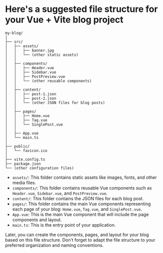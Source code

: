 # Here's a suggested file structure for your Vue + Vite blog project

```text
my-blog/
│
├── src/
│   ├── assets/
│   │   ├── banner.jpg
│   │   └── (other static assets)
│   │
│   ├── components/
│   │   ├── Header.vue
│   │   ├── Sidebar.vue
│   │   ├── PostPreview.vue
│   │   └── (other reusable components)
│   │
│   ├── content/
│   │   ├── post-1.json
│   │   ├── post-2.json
│   │   └── (other JSON files for blog posts)
│   │
│   ├── pages/
│   │   ├── Home.vue
│   │   ├── Tag.vue
│   │   └── SinglePost.vue
│   │
│   ├── App.vue
│   └── main.ts
│
├── public/
│   └── favicon.ico
│
├── vite.config.ts
├── package.json
└── (other configuration files)
```

- `assets/`: This folder contains static assets like images, fonts, and other media files.
- `components/`: This folder contains reusable Vue components such as `Header.vue`, `Sidebar.vue`, and `PostPreview.vue`.
- `content/`: This folder contains the JSON files for each blog post.
- `pages/`: This folder contains the main Vue components representing each page of your blog: `Home.vue`, `Tag.vue`, and `SinglePost.vue`.
- `App.vue`: This is the main Vue component that will include the page components and layout.
- `main.ts`: This is the entry point of your application.

Later, you can create the components, pages, and layout for your blog based on this file structure. Don't forget to adapt the file structure to your preferred organization and naming conventions.
